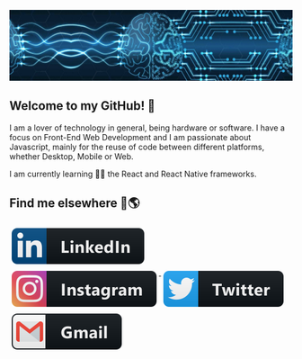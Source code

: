 ![Foto de Capa](src/foto-de-capa.jpeg)

## Welcome to my GitHub! 👋

I am a lover of technology in general, being hardware or software. I have a focus on Front-End Web Development and I am passionate about Javascript, mainly for the reuse of code between different platforms, whether Desktop, Mobile or Web.

I am currently learning 👨‍💻 the React and React Native frameworks.

## Find me elsewhere 📱🌎

<p align="left">
  <a href="https://www.linkedin.com/in/gabrielcaussi/">
    <img src="src/social/linkedin.svg" alt="linkedin" style="vertical-align:top; margin:6px 4px">
  </a>

  <a href="https://www.instagram.com/g_caussi/">
    <img src="src/social/instagram.svg" alt="instagram" style="vertical-align:top; margin:6px 4px">
  </a>

  <a href="https://www.twitter.com/g_caussi/">
    <img src="src/social/twitter.svg" alt="twitter" style="vertical-align:top; margin:6px 4px">
  </a>
  
  <a href="https://www.gmail.com/gcaussi">
    <img src="src/social/gmail.svg" alt="gmail" style="vertical-align:top; margin:6px 4px">
  </a>
</p>


  






<!--
- 🔭 I’m currently working on ...
- 🌱 I’m currently learning
- 👯 I’m looking to collaborate on ...
- 🤔 I’m looking for help with ...
- 💬 Ask me about ...
- 📫 How to reach me: ...
- 😄 Pronouns: ...
- ⚡ Fun fact: ...
-->
